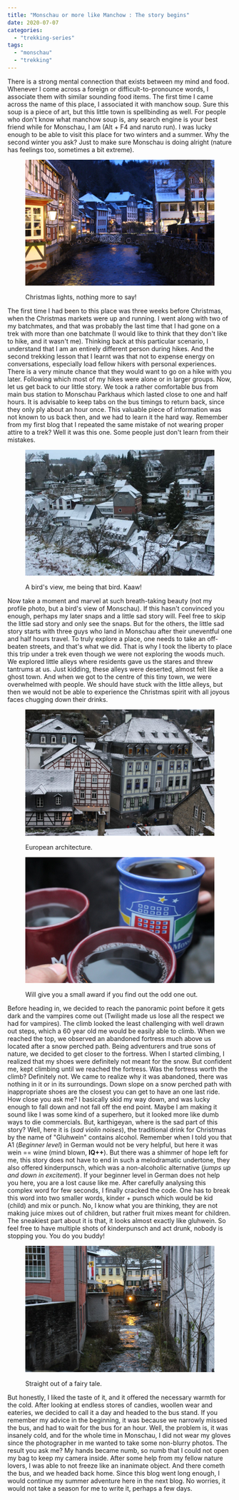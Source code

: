```yaml
---
title: "Monschau or more like Manchow : The story begins"
date: 2020-07-07
categories: 
  - "trekking-series"
tags: 
  - "monschau"
  - "trekking"
---
```


There is a strong mental connection that exists between my mind and food. Whenever I come across a foreign or difficult-to-pronounce words, I associate them with similar sounding food items. The first time I came across the name of this place, I associated it with manchow soup. Sure this soup is a piece of art, but this little town is spellbinding as well. For people who don't know what manchow soup is, any search engine is your best friend while for Monschau, I am (Alt + F4 and naruto run). I was lucky enough to be able to visit this place for two winters and a summer. Why the second winter you ask? Just to make sure Monschau is doing alright (nature has feelings too, sometimes a bit extreme).

<figure>

![](/assets/img/posts/img_3900.jpg-2.jpg)

<figcaption>

Christmas lights, nothing more to say!

</figcaption>

</figure>

The first time I had been to this place was three weeks before Christmas, when the Christmas markets were up and running. I went along with two of my batchmates, and that was probably the last time that I had gone on a trek with more than one batchmate (I would like to think that they don't like to hike, and it wasn't me). Thinking back at this particular scenario, I understand that I am an entirely different person during hikes. And the second trekking lesson that I learnt was that not to expense energy on conversations, especially load fellow hikers with personal experiences. There is a very minute chance that they would want to go on a hike with you later. Following which most of my hikes were alone or in larger groups. Now, let us get back to our little story. We took a rather comfortable bus from main bus station to Monschau Parkhaus which lasted close to one and half hours. It is advisable to keep tabs on the bus timings to return back, since they only ply about an hour once. This valuable piece of information was not known to us back then, and we had to learn it the hard way. Remember from my first blog that I repeated the same mistake of not wearing proper attire to a trek? Well it was this one. Some people just don't learn from their mistakes.

<figure>

![](/assets/img/posts/img-20171210-wa0012.jpg)

<figcaption>

A bird's view, me being that bird. Kaaw!

</figcaption>

</figure>

Now take a moment and marvel at such breath-taking beauty (not my profile photo, but a bird's view of Monschau). If this hasn't convinced you enough, perhaps my later snaps and a little sad story will. Feel free to skip the little sad story and only see the snaps. But for the others, the little sad story starts with three guys who land in Monschau after their uneventful one and half hours travel. To truly explore a place, one needs to take an off-beaten streets, and that's what we did. That is why I took the liberty to place this trip under a trek even though we were not exploring the woods much. We explored little alleys where residents gave us the stares and threw tantrums at us. Just kidding, these alleys were deserted, almost felt like a ghost town. And when we got to the centre of this tiny town, we were overwhelmed with people. We should have stuck with the little alleys, but then we would not be able to experience the Christmas spirit with all joyous faces chugging down their drinks.

<figure>

![](/assets/img/posts/img_3800.jpg-2.jpg)

<figcaption>

European architecture.

</figcaption>

</figure>

<figure>

![](/assets/img/posts/img_3829.jpg-2.jpg)

<figcaption>

Will give you a small award if you find out the odd one out.

</figcaption>

</figure>

Before heading in, we decided to reach the panoramic point before it gets dark and the vampires come out (Twilight made us lose all the respect we had for vampires). The climb looked the least challenging with well drawn out steps, which a 60 year old me would be easily able to climb. When we reached the top, we observed an abandoned fortress much above us located after a snow perched path. Being adventurers and true sons of nature, we decided to get closer to the fortress. When I started climbing, I realized that my shoes were definitely not meant for the snow. But confident me, kept climbing until we reached the fortress. Was the fortress worth the climb? Definitely not. We came to realize why it was abandoned, there was nothing in it or in its surroundings. Down slope on a snow perched path with inappropriate shoes are the closest you can get to have an one last ride. How close you ask me? I basically skid my way down, and was lucky enough to fall down and not fall off the end point. Maybe I am making it sound like I was some kind of a superhero, but it looked more like dumb ways to die commercials. But, karthigeyan, where is the sad part of this story? Well, here it is (_sad violin noises_), the traditional drink for Christmas by the name of "Gluhwein" contains alcohol. Remember when I told you that A1 (_Beginner level_) in German would not be very helpful, but here it was wein == wine (mind blown, **IQ++**). But there was a shimmer of hope left for me, this story does not have to end in such a melodramatic undertone, they also offered kinderpunsch, which was a non-alcoholic alternative (_jumps up and down in excitement_). If your beginner level in German does not help you here, you are a lost cause like me. After carefully analysing this complex word for few seconds, I finally cracked the code. One has to break this word into two smaller words, kinder + punsch which would be kid (child) and mix or punch. No, I know what you are thinking, they are not making juice mixes out of children, but rather fruit mixes meant for children. The sneakiest part about it is that, it looks almost exactly like gluhwein. So feel free to have multiple shots of kinderpunsch and act drunk, nobody is stopping you. You do you buddy!

<figure>

![](/assets/img/posts/img_3836.jpg-2.jpg)

<figcaption>

Straight out of a fairy tale.

</figcaption>

</figure>

But honestly, I liked the taste of it, and it offered the necessary warmth for the cold. After looking at endless stores of candies, woollen wear and eateries, we decided to call it a day and headed to the bus stand. If you remember my advice in the beginning, it was because we narrowly missed the bus, and had to wait for the bus for an hour. Well, the problem is, it was insanely cold, and for the whole time in Monschau, I did not wear my gloves since the photographer in me wanted to take some non-blurry photos. The result you ask me? My hands became numb, so numb that I could not open my bag to keep my camera inside. After some help from my fellow nature lovers, I was able to not freeze like an inanimate object. And there cometh the bus, and we headed back home. Since this blog went long enough, I would continue my summer adventure here in the next blog. No worries, it would not take a season for me to write it, perhaps a few days.
